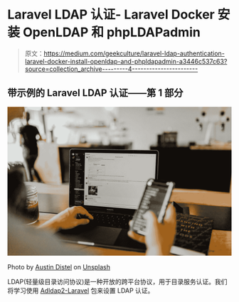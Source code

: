 # Laravel LDAP 认证- Laravel Docker 安装 OpenLDAP 和 phpLDAPadmin

> 原文：<https://medium.com/geekculture/laravel-ldap-authentication-laravel-docker-install-openldap-and-phpldapadmin-a3446c537c63?source=collection_archive---------4----------------------->

## 带示例的 Laravel LDAP 认证——第 1 部分

![](img/cd095b511c9cd0101031e333515cdd5d.png)

Photo by [Austin Distel](https://unsplash.com/es/@austindistel?utm_source=medium&utm_medium=referral) on [Unsplash](https://unsplash.com?utm_source=medium&utm_medium=referral)

LDAP(轻量级目录访问协议)是一种开放的跨平台协议，用于目录服务认证。我们将学习使用 [Adldap2-Laravel](https://github.com/Adldap2/Adldap2-Laravel) 包来设置 LDAP 认证。